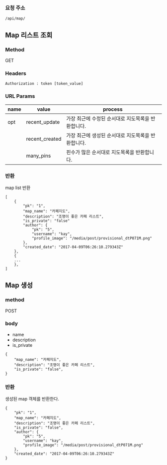 ### 요청 주소

```
/api/map/
```

## Map 리스트 조회



### Method

GET



### Headers

`Authorization : token [token_value]`



### URL Params

| name | value          | process                      |
| ---- | -------------- | ---------------------------- |
| opt  | recent_update  | 가장 최근에 수정된 순서대로 지도목록을 반환합니다. |
|      | recent_created | 가장 최근에 생성된 순서대로 지도목록을 반환합니다. |
|      | many_pins      | 핀수가 많은 순서대로 지도목록을 반환합니다.     |

### 반환

map list 반환

```
[
    {
        "pk": "1",
        "map_name": "카페지도",
        "description": "조명이 좋은 카페 리스트",
        "is_private": "false"
        "author": {
            "pk": "5",
            "username": "kay",
            "profile_image": "/media/post/provisional_dtP071M.png"
        },
        "created_date": "2017-04-09T06:26:10.279343Z"
    },
    {
    ...
    },
]

```

## Map 생성

### method

POST

### body

- name
- description
- is_private

```
{
    "map_name": "카페지도",
    "description": "조명이 좋은 카페 리스트",
    "is_private": "false",  
}

```

### 반환

생성된 map 객체를 반환한다.

```
{
    "pk": "1",
    "map_name": "카페지도",
    "description": "조명이 좋은 카페 리스트",
    "is_private": "false",
    "author": {
        "pk": "5",
        "username": "kay",
        "profile_image": "/media/post/provisional_dtP071M.png"
    },
    "created_date": "2017-04-09T06:26:10.279343Z"
}
```